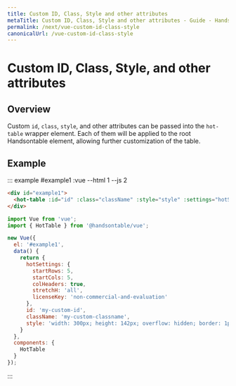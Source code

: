 ```yaml
---
title: Custom ID, Class, Style and other attributes
metaTitle: Custom ID, Class, Style and other attributes - Guide - Handsontable Documentation
permalink: /next/vue-custom-id-class-style
canonicalUrl: /vue-custom-id-class-style
---
```


# Custom ID, Class, Style, and other attributes

## Overview

Custom `id`, `class`, `style`, and other attributes can be passed into the `hot-table` wrapper element.
Each of them will be applied to the root Handsontable element, allowing further customization of the table.

## Example

::: example #example1 :vue --html 1 --js 2
```html
<div id="example1">
  <hot-table :id="id" :class="className" :style="style" :settings="hotSettings"></hot-table>
</div>
```

```js
import Vue from 'vue';
import { HotTable } from '@handsontable/vue';

new Vue({
  el: '#example1',
  data() {
    return {
      hotSettings: {
        startRows: 5,
        startCols: 5,
        colHeaders: true,
        stretchH: 'all',
        licenseKey: 'non-commercial-and-evaluation'
      },
      id: 'my-custom-id',
      className: 'my-custom-classname',
      style: 'width: 300px; height: 142px; overflow: hidden; border: 1px solid red;'
    }
  },
  components: {
    HotTable
  }
});
```
:::
